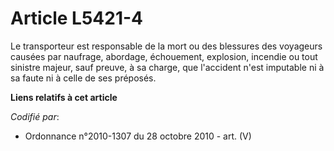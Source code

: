 # Article L5421-4

Le transporteur est responsable de la mort ou des blessures des voyageurs causées par naufrage, abordage, échouement,
explosion, incendie ou tout sinistre majeur, sauf preuve, à sa charge, que l'accident n'est imputable ni à sa faute ni à
celle de ses préposés.

**Liens relatifs à cet article**

_Codifié par_:

  - Ordonnance n°2010-1307 du 28 octobre 2010 - art. (V)
